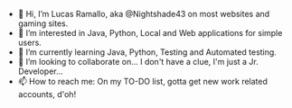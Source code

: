 - 👋 Hi, I’m Lucas Ramallo, aka @Nightshade43 on most websites and gaming sites.
- 👀 I’m interested in Java, Python, Local and Web applications for simple users.
- 🌱 I’m currently learning Java, Python, Testing and Automated testing.
- 💞️ I’m looking to collaborate on... I don't have a clue, I'm just a Jr. Developer...
- 📫 How to reach me: On my TO-DO list, gotta get new work related accounts, d'oh!

<!---
Nightshade43/Nightshade43 is a ✨ special ✨ repository because its `README.md` (this file) appears on your GitHub profile.
You can click the Preview link to take a look at your changes.
--->
